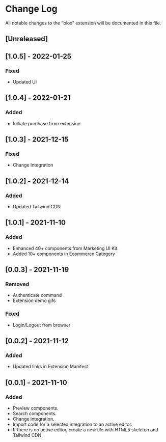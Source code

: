 # Change Log

All notable changes to the "blox" extension will be documented in this file.

## [Unreleased]

## [1.0.5] - 2022-01-25

### Fixed

- Updated UI

## [1.0.4] - 2022-01-21

### Added

- Initiate purchase from extension

## [1.0.3] - 2021-12-15

### Fixed

- Change Integration

## [1.0.2] - 2021-12-14

### Added

- Updated Tailwind CDN

## [1.0.1] - 2021-11-10

### Added

- Enhanced 40+ components from Marketing UI Kit.
- Added 10+ components in Ecommerce Category

## [0.0.3] - 2021-11-19

### Removed

- Authenticate command
- Extension demo gifs

### Fixed

- Login/Logout from browser

## [0.0.2] - 2021-11-12

### Added

- Updated links in Extension Manifest

## [0.0.1] - 2021-11-10

### Added

- Preview components.
- Search components.
- Change integration.
- Import code for a selected integration to an active editor.
- If there is no active editor, create a new file with HTML5 skeleton and Tailwind CDN.
